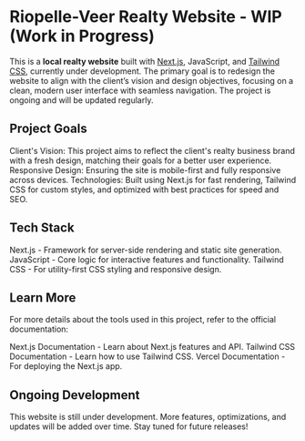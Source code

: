 # Riopelle-Veer Realty Website - WIP (Work in Progress)

This is a **local realty website** built with [Next.js](https://nextjs.org/), JavaScript, and [Tailwind CSS](https://tailwindcss.com/), currently under development. The primary goal is to redesign the website to align with the client’s vision and design objectives, focusing on a clean, modern user interface with seamless navigation. The project is ongoing and will be updated regularly.

## Project Goals
Client's Vision: This project aims to reflect the client's realty business brand with a fresh design, matching their goals for a better user experience.
Responsive Design: Ensuring the site is mobile-first and fully responsive across devices.
Technologies: Built using Next.js for fast rendering, Tailwind CSS for custom styles, and optimized with best practices for speed and SEO.

## Tech Stack
Next.js - Framework for server-side rendering and static site generation.
JavaScript - Core logic for interactive features and functionality.
Tailwind CSS - For utility-first CSS styling and responsive design.

## Learn More
For more details about the tools used in this project, refer to the official documentation:

Next.js Documentation - Learn about Next.js features and API.
Tailwind CSS Documentation - Learn how to use Tailwind CSS.
Vercel Documentation - For deploying the Next.js app.

## Ongoing Development
This website is still under development. More features, optimizations, and updates will be added over time. Stay tuned for future releases!